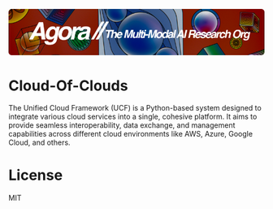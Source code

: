 [![Multi-Modality](agorabanner.png)](https://discord.gg/qUtxnK2NMf)

# Cloud-Of-Clouds

The Unified Cloud Framework (UCF) is a Python-based system designed to integrate various cloud services into a single, cohesive platform. It aims to provide seamless interoperability, data exchange, and management capabilities across different cloud environments like AWS, Azure, Google Cloud, and others.



# License
MIT
